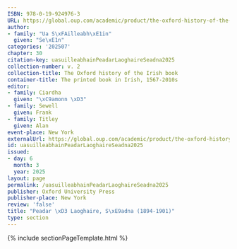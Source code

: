 ```yaml
---
ISBN: 978-0-19-924976-3
URL: https://global.oup.com/academic/product/the-oxford-history-of-the-irish-book-volume-ii-9780199249763?cc=ge&lang=3n#
author:
- family: "Ua S\xFAilleabh\xE1in"
  given: "Se\xE1n"
categories: '202507'
chapter: 30
citation-key: uasuilleabhainPeadarLaoghaireSeadna2025
collection-number: v. 2
collection-title: The Oxford history of the Irish book
container-title: The printed book in Irish, 1567-2010s
editor:
- family: Ciardha
  given: "\xC9amonn \xD3"
- family: Sewell
  given: Frank
- family: Titley
  given: Alan
event-place: New York
externalUrl: https://global.oup.com/academic/product/the-oxford-history-of-the-irish-book-volume-ii-9780199249763?cc=ge&lang=3n#
id: uasuilleabhainPeadarLaoghaireSeadna2025
issued:
- day: 6
  month: 3
  year: 2025
layout: page
permalink: /uasuilleabhainPeadarLaoghaireSeadna2025
publisher: Oxford University Press
publisher-place: New York
review: 'false'
title: "Peadar \xD3 Laoghaire, S\xE9adna (1894-1901)"
type: section
---
```

{% include sectionPageTemplate.html %}
